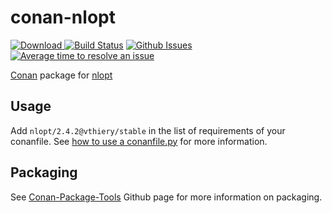 # conan-nlopt

[ ![Download](https://api.bintray.com/packages/vthiery/conan-packages/nlopt%3Avthiery/images/download.svg) ](https://bintray.com/vthiery/conan-packages/nlopt%3Avthiery/_latestVersion)
[![Build Status](https://travis-ci.org/vthiery/conan-nlopt.svg?branch=master)](https://travis-ci.org/vthiery/conan-nlopt)
[![Github Issues](https://img.shields.io/github/issues/vthiery/conan-nlopt.svg)](https://github.com/vthiery/conan-nlopt/issues)
[![Average time to resolve an issue](http://isitmaintained.com/badge/resolution/vthiery/conan-nlopt.svg)](http://isitmaintained.com/project/vthiery/conan-nlopt "Average time to resolve an issue")

[Conan](https://bintray.com/vthiery/conan-packages/nlopt%3Avthiery) package for [nlopt](https://github.com/stevengj/nlopt)

## Usage

Add `nlopt/2.4.2@vthiery/stable` in the list of requirements of your conanfile. See [how to use a conanfile.py](http://docs.conan.io/en/latest/mastering/conanfile_py.html) for more information.

## Packaging

See [Conan-Package-Tools](https://github.com/conan-io/conan-package-tools) Github page for more information on packaging.
